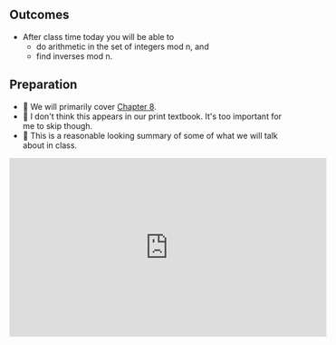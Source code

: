 ## Outcomes

* After class time today you will be able to
    * do arithmetic in the set of integers mod n, and
    * find inverses mod n.

## Preparation

* 💾 We will primarily cover [Chapter 8](https://math.gordon.edu/ntic/ntic/chapter-integers-mod-n.html). 
* 📖 I don't think this appears in our print textbook. It's too important for me to skip though.
* 🎥 This is a reasonable looking summary of some of what we will talk about in class.

<iframe width="560" height="315" src="https://www.youtube.com/embed/NaFnlpiPNcw" title="YouTube video player" frameborder="0" allow="accelerometer; autoplay; clipboard-write; encrypted-media; gyroscope; picture-in-picture; web-share" allowfullscreen></iframe>
